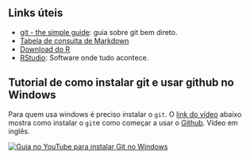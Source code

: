 ## Links úteis
- [git - the simple guide](https://rogerdudler.github.io/git-guide/): guia sobre git bem direto.
- [Tabela de consulta de Markdown](https://github.com/adam-p/markdown-here/wiki/Markdown-Cheatsheet#links)
- [Download do R](https://cran.r-project.org/)
- [RStudio](https://www.rstudio.com): Software onde tudo acontece.  
   
   
## Tutorial de como instalar git e usar github no Windows

Para quem usa windows é preciso instalar o `git`. O [link do vídeo](http://www.youtube.com/watch?v=J_Clau1bYco) abaixo mostra como instalar o `git`e como começar a usar o [Github](https://ww.github.com). Vídeo em inglês.

[![Guia no YouTube para instalar Git no Windows](http://img.youtube.com/vi/J_Clau1bYco/0.jpg)](http://www.youtube.com/watch?v=J_Clau1bYco "Guia de como instalar git no Windows.")